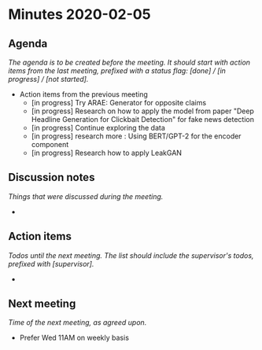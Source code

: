 # Minutes 2020-02-05


## Agenda

_The agenda is to be created before the meeting. It should start with action items from the last meeting, prefixed with a status flag: [done] / [in progress] / [not started]._

  - Action items from the previous meeting
    * [in progress] Try ARAE: Generator for opposite claims
    * [in progress] Research on how to apply the model from paper "Deep Headline Generation for Clickbait Detection" for fake news detection
    * [in progress] Continue exploring the data
    * [in progress] research more : Using BERT/GPT-2 for the encoder component
    * [in progress] Research how to apply LeakGAN

## Discussion notes

_Things that were discussed during the meeting._

  - 


## Action items

_Todos until the next meeting. The list should include the supervisor's todos, prefixed with [supervisor]._

  - 

## Next meeting

_Time of the next meeting, as agreed upon._
  - Prefer Wed 11AM on weekly basis